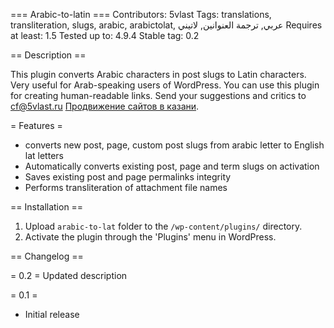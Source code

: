 === Arabic-to-latin ===
Contributors: 5vlast
Tags: translations, transliteration, slugs, arabic, arabictolat, عربي, ترجمة العنوانين, لاتيني
Requires at least: 1.5
Tested up to: 4.9.4
Stable tag: 0.2

== Description ==

This plugin converts Arabic characters in post slugs to Latin characters. Very useful for Arab-speaking users of WordPress. You can use this plugin for creating human-readable links. Send your suggestions and critics to <a href="mailto:cf@5vlast.ru">cf@5vlast.ru</a> <a href="http://www.5vlast.ru">Продвижение сайтов в казани</a>.

= Features =
* converts new post, page, custom post slugs from arabic letter to English lat letters 
* Automatically converts existing post, page and term slugs on activation
* Saves existing post and page permalinks integrity 
* Performs transliteration of attachment file names

== Installation ==

1. Upload `arabic-to-lat` folder to the `/wp-content/plugins/` directory.
2. Activate the plugin through the 'Plugins' menu in WordPress.

== Changelog ==

= 0.2 =
Updated description

= 0.1 =
* Initial release
